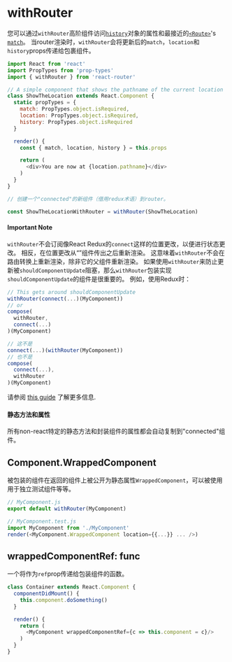 # withRouter

您可以通过`withRouter`高阶组件访问[`history`](./history.md)对象的属性和最接近的[`<Route>`](./Route.md)'s [`match`](./match.md)。 当router渲染时，`withRouter`会将更新后的`match`，`location`和`history`props传递给包裹组件。

```js
import React from 'react'
import PropTypes from 'prop-types'
import { withRouter } from 'react-router'

// A simple component that shows the pathname of the current location
class ShowTheLocation extends React.Component {
  static propTypes = {
    match: PropTypes.object.isRequired,
    location: PropTypes.object.isRequired,
    history: PropTypes.object.isRequired
  }

  render() {
    const { match, location, history } = this.props

    return (
      <div>You are now at {location.pathname}</div>
    )
  }
}

// 创建一个"connected"的新组件（借用redux术语）到router。

const ShowTheLocationWithRouter = withRouter(ShowTheLocation)
```

#### Important Note

`withRouter`不会订阅像React Redux的`connect`这样的位置更改，以便进行状态更改。 相反，在位置更改从“<Router>”组件传出之后重新渲染。 这意味着`withRouter`不会在路由转换上重新渲染，除非它的父组件重新渲染。 如果使用`withRouter`来防止更新被`shouldComponentUpdate`阻塞，那么``withRouter``包装实现`shouldComponentUpdate`的组件是很重要的。 例如，使用Redux时：

```js
// This gets around shouldComponentUpdate
withRouter(connect(...)(MyComponent))
// or
compose(
  withRouter,
  connect(...)
)(MyComponent)

// 这不是
connect(...)(withRouter(MyComponent))
// 也不是
compose(
  connect(...),
  withRouter
)(MyComponent)
```

请参阅 [this guide](https://github.com/ReactTraining/react-router/blob/master/packages/react-router/docs/guides/blocked-updates.md) 了解更多信息.

#### 静态方法和属性

所有non-react特定的静态方法和封装组件的属性都会自动复制到"connected"组件。

## Component.WrappedComponent

被包装的组件在返回的组件上被公开为静态属性`WrappedComponent`，可以被使用
用于独立测试组件等等。

```js
// MyComponent.js
export default withRouter(MyComponent)

// MyComponent.test.js
import MyComponent from './MyComponent'
render(<MyComponent.WrappedComponent location={{...}} ... />)
```

## wrappedComponentRef: func

一个将作为`ref`prop传递给包装组件的函数。

```js
class Container extends React.Component {
  componentDidMount() {
    this.component.doSomething()
  }

  render() {
    return (
      <MyComponent wrappedComponentRef={c => this.component = c}/>
    )
  }
}
```
